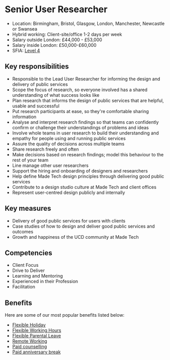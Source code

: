 # Senior User Researcher

- Location: Birmingham, Bristol, Glasgow, London, Manchester, Newcastle or Swansea
- Hybrid working: Client-site/office 1-2 days per week
- Salary outside London: £44,000 - £53,000
- Salary inside London: £50,000-£60,000 
- SFIA: [Level 4](sfia/senior_user_researcher.md)


## Key responsibilities 

- Responsible to the Lead User Researcher for informing the design and delivery of public services
- Scope the focus of research, so everyone involved has a shared understanding of what success looks like 
- Plan research that informs the design of public services that are helpful, usable and successful
- Put research participants at ease, so they're comfortable sharing information
- Analyse and interpret research findings so that teams can confidently confirm or challenge their understandings of problems and ideas
- Involve whole teams in user research to build their understanding and empathy for people using and running public services
- Assure the quality of decisions across multiple teams 
- Share research freely and often
- Make decisions based on research findings; model this behaviour to the rest of your team
- Line manage other user researchers
- Support the hiring and onboarding of designers and researchers
- Help define Made Tech design principles through delivering good public services
- Contribute to a design studio culture at Made Tech and client offices
- Represent user-centred design publicly and internally

## Key measures

- Delivery of good public services for users with clients
- Case studies of how to design and deliver good public services and outcomes
- Growth and happiness of the UCD community at Made Tech

## Competencies 

- Client Focus
- Drive to Deliver
- Learning and Mentoring
- Experienced in their Profession
- Facilitation

## Benefits

Here are some of our most popular benefits listed below:

- [Flexible Holiday](../benefits/flexible_holiday.md)
- [Flexible Working Hours](../benefits/working_hours.md)
- [Flexible Parental Leave](../guides/welfare/parental_leave.md)
- [Remote Working](../benefits/remote_working.md)
- [Paid counselling](../guides/welfare/paid_counselling.md)
- [Paid anniversary break](../benefits/paid_anniversary_break.md)



